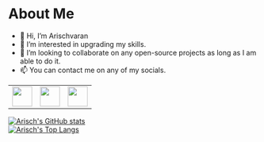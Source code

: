 # About Me
- 👋 Hi, I’m Arischvaran
- 👀 I’m interested in upgrading my skills.
- 💞️ I’m looking to collaborate on any open-source projects as long as I am able to do it.
- 📫 You can contact me on any of my socials.

<table>
  <tr>
    <td>
      <a href="https://www.facebook.com/profile.php?id=100009354777133">
        <img src="https://upload.wikimedia.org/wikipedia/commons/thumb/f/ff/Facebook_logo_36x36.svg/1200px-Facebook_logo_36x36.svg.png" width="40">
       </a>
      <br>
    </td>
    <td>
      <a href="https://www.instagram.com/ar1sch_/">
        <img src="https://th.bing.com/th/id/R.5e04fd779e7607a47d0bad14976caa90?rik=MYieavaZpaXrMw&riu=http%3a%2f%2f1000logos.net%2fwp-content%2fuploads%2f2017%2f02%2fNew-Instagram-logo.jpg&ehk=kTNHOU7RNhSBC8VTl4FPXOmyjXgyJlrNtPiZ9qk03fA%3d&risl=&pid=ImgRaw&r=0" width="40">
      </a>
      <br>
    </td>
    <td>
      <a href="https://discord.com/channels/@me">
         <img src="https://th.bing.com/th/id/OIP.J81kMwAapeNoEOkoyw1N6gHaHa?pid=ImgDet&rs=1" width="40">
      </a>
      <br>
    </td>
   </tr>
 </table>

[![Arisch's GitHub stats](https://github-readme-stats.vercel.app/api?username=arisch24&show_icons=true&theme=dracula)](https://github.com/arisch24/github-readme-stats)
<br>
[![Arisch's Top Langs](https://github-readme-stats.vercel.app/api/top-langs/?username=arisch24&theme=noctis_minimus)](https://github.com/arisch24/github-readme-stats)

<!---
Arisch24/Arisch24 is a ✨ special ✨ repository because its `README.md` (this file) appears on your GitHub profile.
You can click the Preview link to take a look at your changes.
--->
